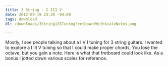 ```yaml
---
title: 3 String - I III V 
date: 2012-09-19 23:28 -04:00
tags: download
dl: /downloads/3String135TuningFretboardWithScaleNotes.png

---
```


Mostly, I see people talking about a I V I tuning for 3 string guitars.
I wanted to explore a I III V tuning so that I could make proper
chords. You lose the octave, but you gain a note. Here is what that 
fretboard could look like. As a bonus I jotted down various scales for 
reference.

